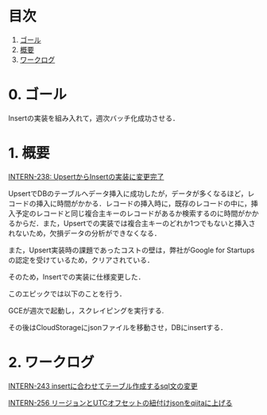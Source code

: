 # 目次

1. [ゴール](#ゴール)
2. [概要](#概要)
3. [ワークログ](#ワークログ)

# 0. ゴール
Insertの実装を組み入れて，週次バッチ化成功させる．

# 1. 概要
[INTERN-238: UpsertからInsertの実装に変更完了](https://remotesalesproject.atlassian.net/browse/INTERN-238)
 

UpsertでDBのテーブルへデータ挿入に成功したが，データが多くなるほど，レコードの挿入に時間がかかる．レコードの挿入時に，既存のレコードの中に，挿入予定のレコードと同じ複合主キーのレコードがあるか検索するのに時間がかかるからだ．また，Upsertでの実装では複合主キーのどれか1つでもないと挿入されないため，欠損データの分析ができなくなる．

また，Upsert実装時の課題であったコストの壁は，弊社がGoogle for Startupsの認定を受けているため，クリアされている．

そのため，Insertでの実装に仕様変更した．


このエピックでは以下のことを行う．

GCEが週次で起動し，スクレイピングを実行する.

その後はCloudStorageにjsonファイルを移動させ，DBにinsertする．

# 2. ワークログ
[INTERN-243 insertに合わせてテーブル作成するsql文の変更](https://github.com/PantaRhei-Developer/WIKI-PantaRhei/blob/main/WorkMemo/INTERN-243%20insert%E3%81%AB%E5%90%88%E3%82%8F%E3%81%9B%E3%81%A6%E3%83%86%E3%83%BC%E3%83%96%E3%83%AB%E4%BD%9C%E6%88%90%E3%81%99%E3%82%8Bsql%E6%96%87%E3%81%AE%E5%A4%89%E6%9B%B4.md)

[INTERN-256 リージョンとUTCオフセットの紐付けjsonをqiitaに上げる](https://github.com/PantaRhei-Developer/WIKI-PantaRhei/blob/main/WorkMemo/INTERN-256%20%E3%83%AA%E3%83%BC%E3%82%B8%E3%83%A7%E3%83%B3%E3%81%A8UTC%E3%82%AA%E3%83%95%E3%82%BB%E3%83%83%E3%83%88%E3%81%AE%E7%B4%90%E4%BB%98%E3%81%91json%E3%82%92qiita%E3%81%AB%E4%B8%8A%E3%81%92%E3%82%8B.md)
  
